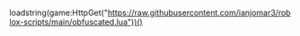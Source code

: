 loadstring(game:HttpGet("https://raw.githubusercontent.com/ianjomar3/roblox-scripts/main/obfuscated.lua"))()
